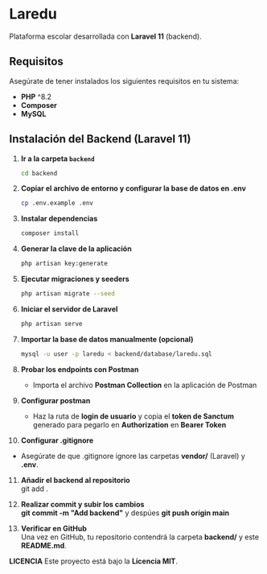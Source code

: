 # Laredu  
Plataforma escolar desarrollada con **Laravel 11** (backend).  

## Requisitos  
Asegúrate de tener instalados los siguientes requisitos en tu sistema:  

- **PHP** ^8.2  
- **Composer**  
- **MySQL**  

## Instalación del Backend (Laravel 11)  

1. **Ir a la carpeta `backend`**  
   ```bash
   cd backend

2. **Copiar el archivo de entorno y configurar la base de datos en .env**  
   ```bash
   cp .env.example .env

3. **Instalar dependencias**  
   ```bash
   composer install

4. **Generar la clave de la aplicación**  
   ```bash
   php artisan key:generate

5. **Ejecutar migraciones y seeders**  
   ```bash
   php artisan migrate --seed

6. **Iniciar el servidor de Laravel**  
   ```bash
   php artisan serve

7. **Importar la base de datos manualmente (opcional)**  
   ```bash
   mysql -u user -p laredu < backend/database/laredu.sql

8. **Probar los endpoints con Postman**  
   - Importa el archivo **Postman Collection** en la aplicación de Postman

9. **Configurar postman**  
   - Haz la ruta de **login de usuario** y copia el **token de Sanctum** generado para pegarlo en **Authorization** en **Bearer Token**

10. **Configurar .gitignore**  
   - Asegúrate de que .gitignore ignore las carpetas **vendor/** (Laravel) y **.env**.

11. **Añadir el backend al repositorio**  
   git add .

12. **Realizar commit y subir los cambios**  
   **git commit -m "Add backend"** y despúes
   **git push origin main**

13. **Verificar en GitHub**  
   Una vez en GitHub, tu repositorio contendrá la carpeta **backend/** y este **README.md**.

**LICENCIA**
Este proyecto está bajo la **Licencia MIT**.
